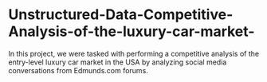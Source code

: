 # Unstructured-Data-Competitive-Analysis-of-the-luxury-car-market-
In this project, we were tasked with performing a competitive analysis of the entry-level luxury car market in the USA by analyzing social media conversations from Edmunds.com forums.
